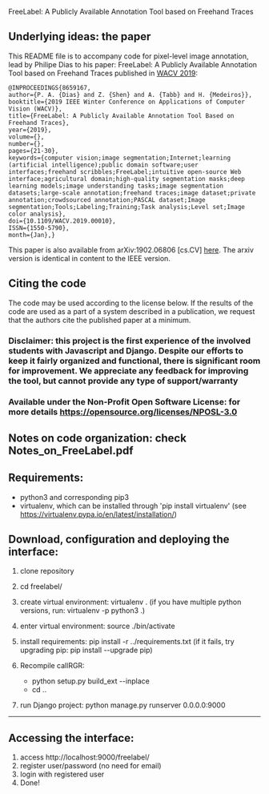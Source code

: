 FreeLabel: A Publicly Available Annotation Tool based on Freehand Traces

## Underlying ideas: the paper
This README file is to accompany code for pixel-level image annotation, lead by Philipe Dias to his paper: FreeLabel: A Publicly Available Annotation Tool based on Freehand Traces published in [WACV 2019](https://ieeexplore.ieee.org/document/8659167):

```
@INPROCEEDINGS{8659167,
author={P. A. {Dias} and Z. {Shen} and A. {Tabb} and H. {Medeiros}},
booktitle={2019 IEEE Winter Conference on Applications of Computer Vision (WACV)},
title={FreeLabel: A Publicly Available Annotation Tool Based on Freehand Traces},
year={2019},
volume={},
number={},
pages={21-30},
keywords={computer vision;image segmentation;Internet;learning (artificial intelligence);public domain software;user interfaces;freehand scribbles;FreeLabel;intuitive open-source Web interface;agricultural domain;high-quality segmentation masks;deep learning models;image understanding tasks;image segmentation datasets;large-scale annotation;freehand traces;image dataset;private annotation;crowdsourced annotation;PASCAL dataset;Image segmentation;Tools;Labeling;Training;Task analysis;Level set;Image color analysis},
doi={10.1109/WACV.2019.00010},
ISSN={1550-5790},
month={Jan},}
```
This paper is also available from arXiv:1902.06806 [cs.CV] [here](https://arxiv.org/abs/1902.06806). The arxiv version is identical in content to the IEEE version.

## Citing the code
The code may be used according to the license below.  If the results of the code are used as a part of a system described in a publication, we request that the authors cite the published paper at a minimum. 

### Disclaimer: this project is the first experience of the involved students with Javascript and Django. Despite our efforts to keep it fairly organized and functional, there is significant room for improvement. We appreciate any feedback for improving the tool, but cannot provide any type of support/warranty

### Available under the Non-Profit Open Software License: for more details https://opensource.org/licenses/NPOSL-3.0

## Notes on code organization: check Notes_on_FreeLabel.pdf

## Requirements:
- python3 and corresponding pip3
- virtualenv, which can be installed through 'pip install virtualenv' (see https://virtualenv.pypa.io/en/latest/installation/)

## Download, configuration and deploying the interface:
1. clone repository
2. cd freelabel/
3. create virtual environment: virtualenv . (if you have multiple python versions, run: virtualenv -p python3 .)
4. enter virtual environment: source ./bin/activate
5. install requirements: pip install -r ../requirements.txt (if it fails, try upgrading pip: pip install --upgrade pip)
6. Recompile callRGR: 
	- python setup.py build_ext --inplace
	- cd ..
	
7. run Django project: python manage.py runserver 0.0.0.0:9000

---

## Accessing the interface:
1. access http://localhost:9000/freelabel/
2. register user/password (no need for email)
2. login with registered user
3. Done!

